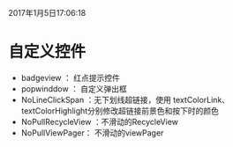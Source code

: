 2017年1月5日17:06:18
# 自定义控件
 - badgeview ：   红点提示控件
 - popwinddow  ： 自定义弹出框
 - NoLineClickSpan  ：无下划线超链接，使用 textColorLink、textColorHighlight分别修改超链接前景色和按下时的颜色
 - NoPullRecycleView  ：不滑动的RecycleView
 - NoPullViewPager：  不滑动的viewPager